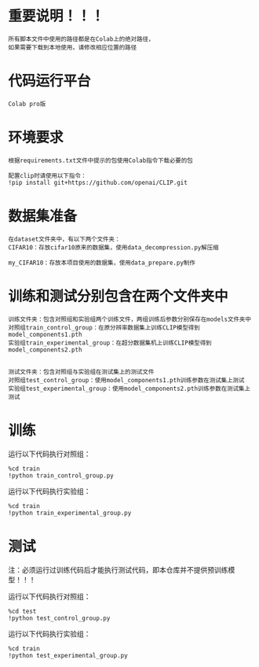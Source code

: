 # 重要说明！！！

    所有脚本文件中使用的路径都是在Colab上的绝对路径，
    如果需要下载到本地使用，请修改相应位置的路径

# 代码运行平台

    Colab pro版

# 环境要求

    根据requirements.txt文件中提示的包使用Colab指令下载必要的包
    
    配置clip时请使用以下指令：
    !pip install git+https://github.com/openai/CLIP.git

# 数据集准备

    在dataset文件夹中，有以下两个文件夹：
    CIFAR10：存放cifar10原来的数据集，使用data_decompression.py解压缩
    
    my_CIFAR10：存放本项目使用的数据集，使用data_prepare.py制作

# 训练和测试分别包含在两个文件夹中

    训练文件夹：包含对照组和实验组两个训练文件，两组训练后参数分别保存在models文件夹中
    对照组train_control_group：在原分辨率数据集上训练CLIP模型得到model_components1.pth
    实验组train_experimental_group：在超分数据集机上训练CLIP模型得到model_components2.pth


    测试文件夹：包含对照组与实验组在测试集上的测试文件
    对照组test_control_group：使用model_components1.pth训练参数在测试集上测试
    实验组test_experimental_group：使用model_components2.pth训练参数在测试集上测试
# 训练

运行以下代码执行对照组：

```
%cd train
!python train_control_group.py 
```

运行以下代码执行实验组：

```
%cd train
!python train_experimental_group.py 
```



# 测试

注：必须运行过训练代码后才能执行测试代码，即本仓库并不提供预训练模型！！！

运行以下代码执行对照组：

```
%cd test
!python test_control_group.py 
```

运行以下代码执行实验组：

```
%cd train
!python test_experimental_group.py 
```

